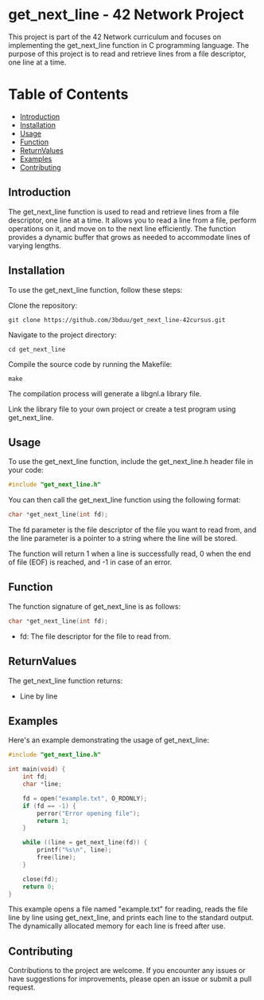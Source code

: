 # get_next_line - 42 Network Project

This project is part of the 42 Network curriculum and focuses on implementing the get_next_line function in C programming language. The purpose of this project is to read and retrieve lines from a file descriptor, one line at a time.

# Table of Contents
- [Introduction](#introduction)
- [Installation](#installation)
- [Usage](#usage)
- [Function](#function)
- [ReturnValues](#returnValues)
- [Examples](#examples)
- [Contributing](#contributing)

## Introduction
The get_next_line function is used to read and retrieve lines from a file descriptor, one line at a time. It allows you to read a line from a file, perform operations on it, and move on to the next line efficiently. The function provides a dynamic buffer that grows as needed to accommodate lines of varying lengths.

## Installation
To use the get_next_line function, follow these steps:

Clone the repository:
```
git clone https://github.com/3bduu/get_next_line-42cursus.git
```
Navigate to the project directory:
```
cd get_next_line
```
Compile the source code by running the Makefile:
```
make
```
The compilation process will generate a libgnl.a library file.

Link the library file to your own project or create a test program using get_next_line.

## Usage
To use the get_next_line function, include the get_next_line.h header file in your code:
```c
#include "get_next_line.h"
```
You can then call the get_next_line function using the following format:
```c
char *get_next_line(int fd);
```
The fd parameter is the file descriptor of the file you want to read from, and the line parameter is a pointer to a string where the line will be stored.

The function will return 1 when a line is successfully read, 0 when the end of file (EOF) is reached, and -1 in case of an error.

## Function
The function signature of get_next_line is as follows:
```c
char *get_next_line(int fd);
```
* fd: The file descriptor for the file to read from.
## ReturnValues
The get_next_line function returns:

* Line by line
## Examples
Here's an example demonstrating the usage of get_next_line:
```c
#include "get_next_line.h"

int main(void) {
    int fd;
    char *line;

    fd = open("example.txt", O_RDONLY);
    if (fd == -1) {
        perror("Error opening file");
        return 1;
    }

    while ((line = get_next_line(fd)) {
        printf("%s\n", line);
        free(line);
    }

    close(fd);
    return 0;
}
```
This example opens a file named "example.txt" for reading, reads the file line by line using get_next_line, and prints each line to the standard output. The dynamically allocated memory for each line is freed after use.

## Contributing
Contributions to the project are welcome. If you encounter any issues or have suggestions for improvements, please open an issue or submit a pull request.
